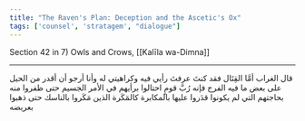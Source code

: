 ```yaml
---
title: "The Raven's Plan: Deception and the Ascetic's Ox"
tags: ['counsel', 'stratagem', "dialogue"]
---
```


 Section 42 in 7) Owls and Crows, [[Kalīla wa-Dimna]]

---
قال الغراب أمَّا القِتَال فقد كنتَ عرفتَ رأيي فيه وكراهيتي له وأنا أرجو أن أقدر من الحيل على بعض ما فيه الفرج فإنه رُبَّ قومٍ احتالوا برأيهم في الأمر الجسيم حتى ظفروا منه بحاجتهم التي لم يكونوا قدَروا عليها بالمكابرة كالمَكَرة الذين مَكَروا بالناسك حتى ذهبوا بعريضه
